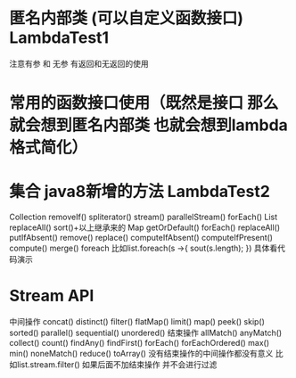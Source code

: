 # 匿名内部类 (可以自定义函数接口)     LambdaTest1
注意有参 和 无参  有返回和无返回的使用
# 常用的函数接口使用（既然是接口  那么就会想到匿名内部类 也就会想到lambda格式简化）
   # 集合 java8新增的方法  LambdaTest2
   Collection	removeIf() spliterator() stream() parallelStream() forEach()
   List	        replaceAll() sort()+以上继承来的
   Map	        getOrDefault() forEach() replaceAll() putIfAbsent() remove() replace() computeIfAbsent() computeIfPresent() compute() merge()
    foreach  比如list.foreach(s ->{
            sout(s.length);
        })  具体看代码演示
        
   # Stream API
   中间操作	concat() distinct() filter() flatMap() limit() map() peek() skip() sorted() parallel() sequential() unordered()
   结束操作	allMatch() anyMatch() collect() count() findAny() findFirst() forEach() forEachOrdered() max() min() noneMatch() reduce() toArray()
   没有结束操作的中间操作都没有意义
   比如list.stream.filter() 如果后面不加结束操作 并不会进行过滤